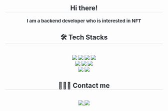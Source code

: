 <div align= "center"> 
    <h2 style="border-bottom: 1px solid #d8dee4; color: #282d33;"> Hi there! </h2>  
    <div style="font-weight: 700; font-size: 15px; text-align: center; color: #282d33;"> I am a backend developer who is interested in NFT </div> 
    </div>
    <div align= "center">
    <h2 style="border-bottom: 1px solid #d8dee4; color: #282d33;"> 🛠️ Tech Stacks </h2> <br> 
    <div style="margin: 0 auto; text-align: center;" align= "center"> 
          <img src="https://img.shields.io/badge/Java-007396?style=flat-square&logo=Java&logoColor=white">
          <img src="https://img.shields.io/badge/Javascript-F7DF1E?style=flat-square&logo=Javascript&logoColor=white">
        <img src="https://img.shields.io/badge/HTML5-E34F26?style=flat-square&logo=HTML5&logoColor=white">
          <img src="https://img.shields.io/badge/MySQL-4479A1?style=flat-square&logo=MySQL&logoColor=white">
          <br/><img src="https://img.shields.io/badge/Spring-6DB33F?style=flat-square&logo=Spring&logoColor=white">
          <img src="https://img.shields.io/badge/React-61DAFB?style=flat-square&logo=React&logoColor=white">
          <img src="https://img.shields.io/badge/Spring Boot-6DB33F?style=flat-square&logo=Spring Boot&logoColor=white">
         <br/><img src="https://img.shields.io/badge/AWS-FF9900?style=flat-square&logo=amazonaws&logoColor=white"/>
        <img src="https://img.shields.io/badge/Docker-2496ED?style=flat-square&logo=docker&logoColor=white"/>
          </div>
    </div>
    <div align= "center">
    <h2 style="border-bottom: 1px solid #d8dee4; color: #282d33;"> 👩🏻‍💻 Contact me </h2> <br> 
    <div align= "center"> <a href=https://my-lifemap.tistory.com/> <img src="https://img.shields.io/badge/Tistory-000000?style=flat-square&logo=Tistory&logoColor=white&link=https://my-lifemap.tistory.com/"> </a>
         <a href=mailto:jrnecki81@gmail.com> <img src="https://img.shields.io/badge/Gmail-EA4335?style=flat-square&logo=Gmail&logoColor=white&link=mailto:jrnecki81@gmail.com"> </a>
          </div>  <br> 
    <div align= "center">  </div> 
    </div>
    
